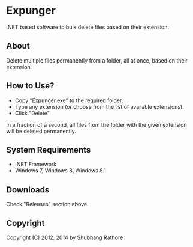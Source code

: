 Expunger
============

.NET based software to bulk delete files based on their extension.


About
----

Delete multiple files permanently from a folder, all at once, based on their extension.


How to Use?
----

- Copy "Expunger.exe" to the required folder.
- Type any extension (or choose from the list of available extensions).
- Click "Delete"

In a fraction of a second, all files from the folder with the given extension will be deleted permanently.


System Requirements
----

- .NET Framework
- Windows 7, Windows 8, Windows 8.1


Downloads
----

Check "Releases" section above.


Copyright
----

Copyright (C) 2012, 2014 by Shubhang Rathore